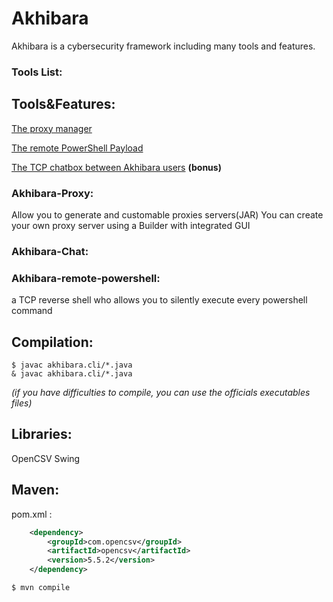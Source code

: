 # Akhibara
Akhibara is a cybersecurity framework including many tools and features.
### Tools List:


## Tools&Features:
[The proxy manager](https://github.com/Sisscoi/Akhibara/blob/main/README.md#akhibara-proxy)

[The remote PowerShell Payload](https://github.com/Sisscoi/Akhibara/blob/main/README.md#akhibaremotepw)

[The TCP chatbox between Akhibara users](https://github.com/Sisscoi/Akhibara/blob/main/README.md#akhibara-chat) **(bonus)**
### Akhibara-Proxy:
Allow you to generate and customable proxies servers(JAR)
You can create your own proxy server using a Builder with integrated GUI
### Akhibara-Chat:
### Akhibara-remote-powershell:
a TCP reverse shell who allows you to silently execute every powershell command
## Compilation:
```
$ javac akhibara.cli/*.java
& javac akhibara.cli/*.java
```
*(if you have difficulties to compile, you can use the officials executables files)* 

## Libraries:
OpenCSV 
Swing

## Maven:

pom.xml :
```xml
    <dependency>
  		<groupId>com.opencsv</groupId>
  		<artifactId>opencsv</artifactId>
  		<version>5.5.2</version>
    </dependency>
```
```
$ mvn compile
```
